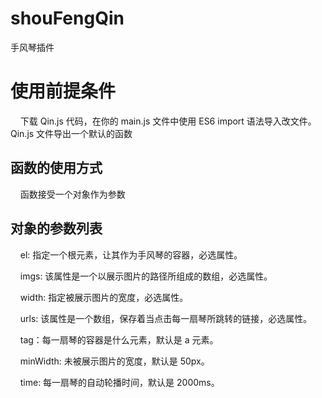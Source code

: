 # shouFengQin
手风琴插件

# 使用前提条件
&nbsp;&nbsp;&nbsp;&nbsp;下载 Qin.js 代码，在你的 main.js 文件中使用 ES6 import 语法导入改文件。Qin.js 文件导出一个默认的函数

## 函数的使用方式
&nbsp;&nbsp;&nbsp;&nbsp;函数接受一个对象作为参数

## 对象的参数列表
&nbsp;&nbsp;&nbsp;&nbsp;el: 指定一个根元素，让其作为手风琴的容器，必选属性。<br />

&nbsp;&nbsp;&nbsp;&nbsp;imgs: 该属性是一个以展示图片的路径所组成的数组，必选属性。<br />

&nbsp;&nbsp;&nbsp;&nbsp;width: 指定被展示图片的宽度，必选属性。<br />

&nbsp;&nbsp;&nbsp;&nbsp;urls: 该属性是一个数组，保存着当点击每一扇琴所跳转的链接，必选属性。<br />

&nbsp;&nbsp;&nbsp;&nbsp;tag：每一扇琴的容器是什么元素，默认是 a 元素。<br />

&nbsp;&nbsp;&nbsp;&nbsp;minWidth: 未被展示图片的宽度，默认是 50px。<br />

&nbsp;&nbsp;&nbsp;&nbsp;time: 每一扇琴的自动轮播时间，默认是 2000ms。
